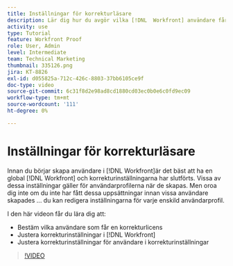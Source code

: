 ```yaml
---
title: Inställningar för korrekturläsare
description: Lär dig hur du avgör vilka [!DNL  Workfront] användare får en korrekturlicens och sedan justera användarinställningarna i båda [!DNL Workfront] och bakomliggande inställningar.
activity: use
type: Tutorial
feature: Workfront Proof
role: User, Admin
level: Intermediate
team: Technical Marketing
thumbnail: 335126.png
jira: KT-8826
exl-id: d055825a-712c-426c-8803-37bb6105ce9f
doc-type: video
source-git-commit: 6c31f8d2e98ad8cd1880cd03ec0b0e6c0fd9ec09
workflow-type: tm+mt
source-wordcount: '111'
ht-degree: 0%

---
```


# Inställningar för korrekturläsare

Innan du börjar skapa användare i [!DNL  Workfront]är det bäst att ha en global [!DNL Workfront] och korrekturinställningarna har slutförts. Vissa av dessa inställningar gäller för användarprofilerna när de skapas. Men oroa dig inte om du inte har fått dessa uppsättningar innan vissa användare skapades ... du kan redigera inställningarna för varje enskild användarprofil.


I den här videon får du lära dig att:

* Bestäm vilka användare som får en korrekturlicens
* Justera korrekturinställningar i [!DNL  Workfront]
* Justera korrekturinställningar för användare i korrekturinställningar

>[!VIDEO](https://video.tv.adobe.com/v/335126/?quality=12&learn=on)

<!--
Lean More URLs
-->
